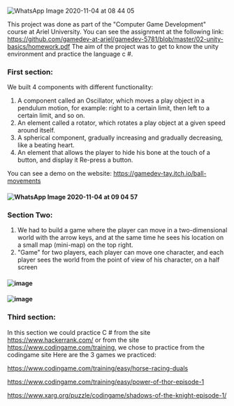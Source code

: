 ![WhatsApp Image 2020-11-04 at 08 44 05](https://user-images.githubusercontent.com/57855070/98078036-f4b04180-1e79-11eb-9bde-48b3d32a201f.jpeg)

This project was done as part of the "Computer Game Development" course at Ariel University.
You can see the assignment at the following link: 
https://github.com/gamedev-at-ariel/gamedev-5781/blob/master/02-unity-basics/homework.pdf
The aim of the project was to get to know the unity environment and practice the language c #.
###  First section:
We built 4 components with different functionality:
1. A component called an Oscillator, which moves a play object in a pendulum motion, for example: right to a certain limit, then left to a certain limit, and so on.
2.  An element called a rotator, which rotates a play object at a given speed around itself.
3.  A spherical component, gradually increasing and gradually decreasing, like a beating heart.
4.  An element that allows the player to hide his bone at the touch of a button, and display it
Re-press a button.

You can see a demo on the website: https://gamedev-tay.itch.io/ball-movements

#### ![WhatsApp Image 2020-11-04 at 09 04 57](https://user-images.githubusercontent.com/57855070/98079722-f4657580-1e7c-11eb-8ceb-390bfc60fe92.jpeg)

###  Section Two:
1. We had to build a game where the player can move in a two-dimensional world with the arrow keys, and at the same time he sees his location on a small map (mini-map) on the top right.
2. "Game" for two players, each player can move one character, and each player sees the world from the point of view of his character, on a half screen

#### ![image](https://user-images.githubusercontent.com/57855070/98079881-3db5c500-1e7d-11eb-9609-ca0ee19259ff.png)


#### ![image](https://user-images.githubusercontent.com/57855070/98080366-ff6cd580-1e7d-11eb-8428-21b2288c6a38.png)

###  Third section:
In this section we could practice C # from the site https://www.hackerrank.com/ or from the site https://www.codingame.com/training, we chose to practice from the codingame site
Here are the 3 games we practiced:

https://www.codingame.com/training/easy/horse-racing-duals

https://www.codingame.com/training/easy/power-of-thor-episode-1

https://www.xarg.org/puzzle/codingame/shadows-of-the-knight-episode-1/
